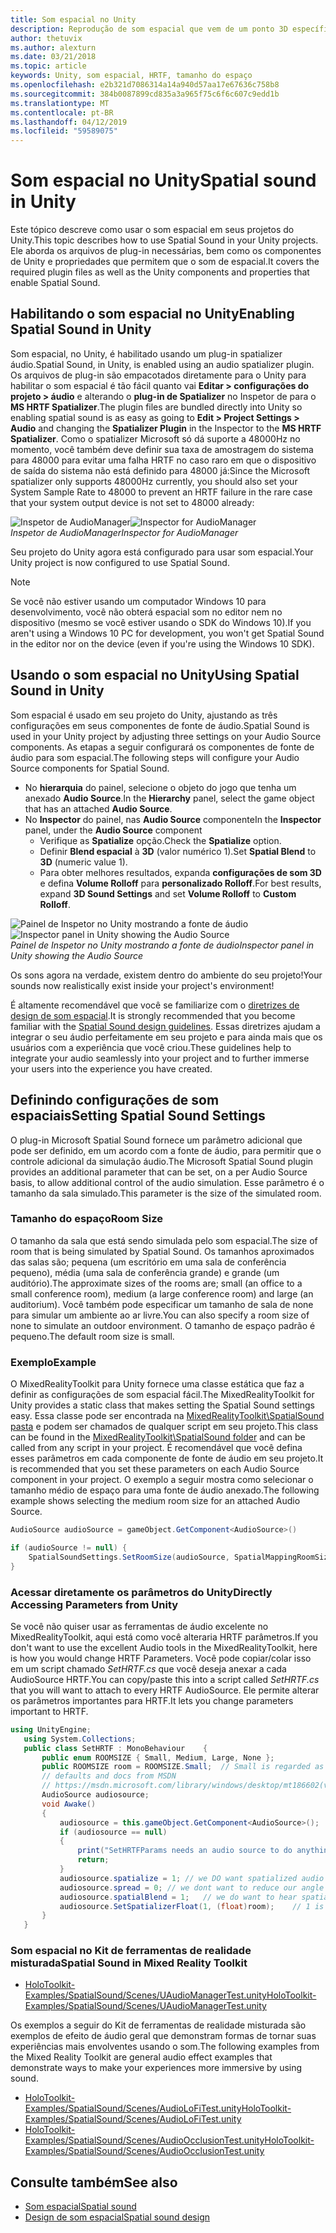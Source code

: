 ```yaml
---
title: Som espacial no Unity
description: Reprodução de som espacial que vem de um ponto 3D específico dentro de sua cena do Unity.
author: thetuvix
ms.author: alexturn
ms.date: 03/21/2018
ms.topic: article
keywords: Unity, som espacial, HRTF, tamanho do espaço
ms.openlocfilehash: e2b321d7086314a14a940d57aa17e67636c758b8
ms.sourcegitcommit: 384b0087899cd835a3a965f75c6f6c607c9edd1b
ms.translationtype: MT
ms.contentlocale: pt-BR
ms.lasthandoff: 04/12/2019
ms.locfileid: "59589075"
---
```

# <a name="spatial-sound-in-unity"></a><span data-ttu-id="f2d8e-104">Som espacial no Unity</span><span class="sxs-lookup"><span data-stu-id="f2d8e-104">Spatial sound in Unity</span></span>

<span data-ttu-id="f2d8e-105">Este tópico descreve como usar o som espacial em seus projetos do Unity.</span><span class="sxs-lookup"><span data-stu-id="f2d8e-105">This topic describes how to use Spatial Sound in your Unity projects.</span></span> <span data-ttu-id="f2d8e-106">Ele aborda os arquivos de plug-in necessárias, bem como os componentes de Unity e propriedades que permitem que o som de espacial.</span><span class="sxs-lookup"><span data-stu-id="f2d8e-106">It covers the required plugin files as well as the Unity components and properties that enable Spatial Sound.</span></span>

## <a name="enabling-spatial-sound-in-unity"></a><span data-ttu-id="f2d8e-107">Habilitando o som espacial no Unity</span><span class="sxs-lookup"><span data-stu-id="f2d8e-107">Enabling Spatial Sound in Unity</span></span>

<span data-ttu-id="f2d8e-108">Som espacial, no Unity, é habilitado usando um plug-in spatializer áudio.</span><span class="sxs-lookup"><span data-stu-id="f2d8e-108">Spatial Sound, in Unity, is enabled using an audio spatializer plugin.</span></span> <span data-ttu-id="f2d8e-109">Os arquivos de plug-in são empacotados diretamente para o Unity para habilitar o som espacial é tão fácil quanto vai **Editar > configurações do projeto > áudio** e alterando o **plug-in de Spatializer** no Inspetor de para o  **MS HRTF Spatializer**.</span><span class="sxs-lookup"><span data-stu-id="f2d8e-109">The plugin files are bundled directly into Unity so enabling spatial sound is as easy as going to **Edit > Project Settings > Audio** and changing the **Spatializer Plugin** in the Inspector to the **MS HRTF Spatializer**.</span></span> <span data-ttu-id="f2d8e-110">Como o spatializer Microsoft só dá suporte a 48000Hz no momento, você também deve definir sua taxa de amostragem do sistema para 48000 para evitar uma falha HRTF no caso raro em que o dispositivo de saída do sistema não está definido para 48000 já:</span><span class="sxs-lookup"><span data-stu-id="f2d8e-110">Since the Microsoft spatializer only supports 48000Hz currently, you should also set your System Sample Rate to 48000 to prevent an HRTF failure in the rare case that your system output device is not set to 48000 already:</span></span>

<span data-ttu-id="f2d8e-111">![Inspetor de AudioManager](images/audio-250px.png)</span><span class="sxs-lookup"><span data-stu-id="f2d8e-111">![Inspector for AudioManager](images/audio-250px.png)</span></span><br>
<span data-ttu-id="f2d8e-112">*Inspetor de AudioManager*</span><span class="sxs-lookup"><span data-stu-id="f2d8e-112">*Inspector for AudioManager*</span></span>

<span data-ttu-id="f2d8e-113">Seu projeto do Unity agora está configurado para usar som espacial.</span><span class="sxs-lookup"><span data-stu-id="f2d8e-113">Your Unity project is now configured to use Spatial Sound.</span></span>

>[!NOTE]
><span data-ttu-id="f2d8e-114">Se você não estiver usando um computador Windows 10 para desenvolvimento, você não obterá espacial som no editor nem no dispositivo (mesmo se você estiver usando o SDK do Windows 10).</span><span class="sxs-lookup"><span data-stu-id="f2d8e-114">If you aren't using a Windows 10 PC for development, you won't get Spatial Sound in the editor nor on the device (even if you're using the Windows 10 SDK).</span></span>

## <a name="using-spatial-sound-in-unity"></a><span data-ttu-id="f2d8e-115">Usando o som espacial no Unity</span><span class="sxs-lookup"><span data-stu-id="f2d8e-115">Using Spatial Sound in Unity</span></span>

<span data-ttu-id="f2d8e-116">Som espacial é usado em seu projeto do Unity, ajustando as três configurações em seus componentes de fonte de áudio.</span><span class="sxs-lookup"><span data-stu-id="f2d8e-116">Spatial Sound is used in your Unity project by adjusting three settings on your Audio Source components.</span></span> <span data-ttu-id="f2d8e-117">As etapas a seguir configurará os componentes de fonte de áudio para som espacial.</span><span class="sxs-lookup"><span data-stu-id="f2d8e-117">The following steps will configure your Audio Source components for Spatial Sound.</span></span>
* <span data-ttu-id="f2d8e-118">No **hierarquia** do painel, selecione o objeto do jogo que tenha um anexado **Audio Source**.</span><span class="sxs-lookup"><span data-stu-id="f2d8e-118">In the **Hierarchy** panel, select the game object that has an attached **Audio Source**.</span></span>
* <span data-ttu-id="f2d8e-119">No **Inspector** do painel, nas **Audio Source** componente</span><span class="sxs-lookup"><span data-stu-id="f2d8e-119">In the **Inspector** panel, under the **Audio Source** component</span></span>
    * <span data-ttu-id="f2d8e-120">Verifique as **Spatialize** opção.</span><span class="sxs-lookup"><span data-stu-id="f2d8e-120">Check the **Spatialize** option.</span></span>
    * <span data-ttu-id="f2d8e-121">Definir **Blend espacial** à **3D** (valor numérico 1).</span><span class="sxs-lookup"><span data-stu-id="f2d8e-121">Set **Spatial Blend** to **3D** (numeric value 1).</span></span>
    * <span data-ttu-id="f2d8e-122">Para obter melhores resultados, expanda **configurações de som 3D** e defina **Volume Rolloff** para **personalizado Rolloff**.</span><span class="sxs-lookup"><span data-stu-id="f2d8e-122">For best results, expand **3D Sound Settings** and set **Volume Rolloff** to **Custom Rolloff**.</span></span>

<span data-ttu-id="f2d8e-123">![Painel de Inspetor no Unity mostrando a fonte de áudio](images/audiosource.png)</span><span class="sxs-lookup"><span data-stu-id="f2d8e-123">![Inspector panel in Unity showing the Audio Source](images/audiosource.png)</span></span><br>
<span data-ttu-id="f2d8e-124">*Painel de Inspetor no Unity mostrando a fonte de áudio*</span><span class="sxs-lookup"><span data-stu-id="f2d8e-124">*Inspector panel in Unity showing the Audio Source*</span></span>

<span data-ttu-id="f2d8e-125">Os sons agora na verdade, existem dentro do ambiente do seu projeto!</span><span class="sxs-lookup"><span data-stu-id="f2d8e-125">Your sounds now realistically exist inside your project's environment!</span></span>

<span data-ttu-id="f2d8e-126">É altamente recomendável que você se familiarize com o [diretrizes de design de som espacial](spatial-sound-design.md).</span><span class="sxs-lookup"><span data-stu-id="f2d8e-126">It is strongly recommended that you become familiar with the [Spatial Sound design guidelines](spatial-sound-design.md).</span></span> <span data-ttu-id="f2d8e-127">Essas diretrizes ajudam a integrar o seu áudio perfeitamente em seu projeto e para ainda mais que os usuários com a experiência que você criou.</span><span class="sxs-lookup"><span data-stu-id="f2d8e-127">These guidelines help to integrate your audio seamlessly into your project and to further immerse your users into the experience you have created.</span></span>

## <a name="setting-spatial-sound-settings"></a><span data-ttu-id="f2d8e-128">Definindo configurações de som espaciais</span><span class="sxs-lookup"><span data-stu-id="f2d8e-128">Setting Spatial Sound Settings</span></span>

<span data-ttu-id="f2d8e-129">O plug-in Microsoft Spatial Sound fornece um parâmetro adicional que pode ser definido, em um acordo com a fonte de áudio, para permitir que o controle adicional da simulação áudio.</span><span class="sxs-lookup"><span data-stu-id="f2d8e-129">The Microsoft Spatial Sound plugin provides an additional parameter that can be set, on a per Audio Source basis, to allow additional control of the audio simulation.</span></span> <span data-ttu-id="f2d8e-130">Esse parâmetro é o tamanho da sala simulado.</span><span class="sxs-lookup"><span data-stu-id="f2d8e-130">This parameter is the size of the simulated room.</span></span>

### <a name="room-size"></a><span data-ttu-id="f2d8e-131">Tamanho do espaço</span><span class="sxs-lookup"><span data-stu-id="f2d8e-131">Room Size</span></span>

<span data-ttu-id="f2d8e-132">O tamanho da sala que está sendo simulada pelo som espacial.</span><span class="sxs-lookup"><span data-stu-id="f2d8e-132">The size of room that is being simulated by Spatial Sound.</span></span> <span data-ttu-id="f2d8e-133">Os tamanhos aproximados das salas são; pequena (um escritório em uma sala de conferência pequeno), média (uma sala de conferência grande) e grande (um auditório).</span><span class="sxs-lookup"><span data-stu-id="f2d8e-133">The approximate sizes of the rooms are; small (an office to a small conference room), medium (a large conference room) and large (an auditorium).</span></span> <span data-ttu-id="f2d8e-134">Você também pode especificar um tamanho de sala de none para simular um ambiente ao ar livre.</span><span class="sxs-lookup"><span data-stu-id="f2d8e-134">You can also specify a room size of none to simulate an outdoor environment.</span></span> <span data-ttu-id="f2d8e-135">O tamanho de espaço padrão é pequeno.</span><span class="sxs-lookup"><span data-stu-id="f2d8e-135">The default room size is small.</span></span>

### <a name="example"></a><span data-ttu-id="f2d8e-136">Exemplo</span><span class="sxs-lookup"><span data-stu-id="f2d8e-136">Example</span></span>

<span data-ttu-id="f2d8e-137">O MixedRealityToolkit para Unity fornece uma classe estática que faz a definir as configurações de som espacial fácil.</span><span class="sxs-lookup"><span data-stu-id="f2d8e-137">The MixedRealityToolkit for Unity provides a static class that makes setting the Spatial Sound settings easy.</span></span> <span data-ttu-id="f2d8e-138">Essa classe pode ser encontrada na [MixedRealityToolkit\SpatialSound pasta](https://github.com/Microsoft/MixedRealityToolkit-Unity/tree/htk_release/Assets/HoloToolkit/SpatialSound) e podem ser chamados de qualquer script em seu projeto.</span><span class="sxs-lookup"><span data-stu-id="f2d8e-138">This class can be found in the [MixedRealityToolkit\SpatialSound folder](https://github.com/Microsoft/MixedRealityToolkit-Unity/tree/htk_release/Assets/HoloToolkit/SpatialSound) and can be called from any script in your project.</span></span> <span data-ttu-id="f2d8e-139">É recomendável que você defina esses parâmetros em cada componente de fonte de áudio em seu projeto.</span><span class="sxs-lookup"><span data-stu-id="f2d8e-139">It is recommended that you set these parameters on each Audio Source component in your project.</span></span> <span data-ttu-id="f2d8e-140">O exemplo a seguir mostra como selecionar o tamanho médio de espaço para uma fonte de áudio anexado.</span><span class="sxs-lookup"><span data-stu-id="f2d8e-140">The following example shows selecting the medium room size for an attached Audio Source.</span></span>

```cs
AudioSource audioSource = gameObject.GetComponent<AudioSource>()

if (audioSource != null) {
    SpatialSoundSettings.SetRoomSize(audioSource, SpatialMappingRoomSizes.Medium);
}
```

### <a name="directly-accessing-parameters-from-unity"></a><span data-ttu-id="f2d8e-141">Acessar diretamente os parâmetros do Unity</span><span class="sxs-lookup"><span data-stu-id="f2d8e-141">Directly Accessing Parameters from Unity</span></span>

<span data-ttu-id="f2d8e-142">Se você não quiser usar as ferramentas de áudio excelente no MixedRealityToolkit, aqui está como você alteraria HRTF parâmetros.</span><span class="sxs-lookup"><span data-stu-id="f2d8e-142">If you don't want to use the excellent Audio tools in the MixedRealityToolkit, here is how you would change HRTF Parameters.</span></span> <span data-ttu-id="f2d8e-143">Você pode copiar/colar isso em um script chamado *SetHRTF.cs* que você deseja anexar a cada AudioSource HRTF.</span><span class="sxs-lookup"><span data-stu-id="f2d8e-143">You can copy/paste this into a script called *SetHRTF.cs* that you will want to attach to every HRTF AudioSource.</span></span> <span data-ttu-id="f2d8e-144">Ele permite alterar os parâmetros importantes para HRTF.</span><span class="sxs-lookup"><span data-stu-id="f2d8e-144">It lets you change parameters important to HRTF.</span></span>

```cs
using UnityEngine;
   using System.Collections;
   public class SetHRTF : MonoBehaviour    {
       public enum ROOMSIZE { Small, Medium, Large, None };
       public ROOMSIZE room = ROOMSIZE.Small;  // Small is regarded as the "most average"
       // defaults and docs from MSDN
       // https://msdn.microsoft.com/library/windows/desktop/mt186602(v=vs.85).aspx
       AudioSource audiosource;
       void Awake()
       {
           audiosource = this.gameObject.GetComponent<AudioSource>();
           if (audiosource == null)
           {
               print("SetHRTFParams needs an audio source to do anything.");
               return;
           }
           audiosource.spatialize = 1; // we DO want spatialized audio
           audiosource.spread = 0; // we dont want to reduce our angle of hearing
           audiosource.spatialBlend = 1;   // we do want to hear spatialized audio
           audiosource.SetSpatializerFloat(1, (float)room);    // 1 is the roomsize param
       }
   }
```
### <a name="spatial-sound-in-mixed-reality-toolkit"></a><span data-ttu-id="f2d8e-145">Som espacial no Kit de ferramentas de realidade misturada</span><span class="sxs-lookup"><span data-stu-id="f2d8e-145">Spatial Sound in Mixed Reality Toolkit</span></span>
- [<span data-ttu-id="f2d8e-146">HoloToolkit-Examples/SpatialSound/Scenes/UAudioManagerTest.unity</span><span class="sxs-lookup"><span data-stu-id="f2d8e-146">HoloToolkit-Examples/SpatialSound/Scenes/UAudioManagerTest.unity</span></span>](https://github.com/Microsoft/MixedRealityToolkit-Unity/blob/htk_release/Assets/HoloToolkit-Examples/SpatialSound/Scenes/UAudioManagerTest.unity)

<span data-ttu-id="f2d8e-147">Os exemplos a seguir do Kit de ferramentas de realidade misturada são exemplos de efeito de áudio geral que demonstram formas de tornar suas experiências mais envolventes usando o som.</span><span class="sxs-lookup"><span data-stu-id="f2d8e-147">The following examples from the Mixed Reality Toolkit are general audio effect examples that demonstrate ways to make your experiences more immersive by using sound.</span></span>
- [<span data-ttu-id="f2d8e-148">HoloToolkit-Examples/SpatialSound/Scenes/AudioLoFiTest.unity</span><span class="sxs-lookup"><span data-stu-id="f2d8e-148">HoloToolkit-Examples/SpatialSound/Scenes/AudioLoFiTest.unity</span></span>](https://github.com/Microsoft/MixedRealityToolkit-Unity/blob/htk_release/Assets/HoloToolkit-Examples/SpatialSound/Scenes/AudioLoFiTest.unity)
- [<span data-ttu-id="f2d8e-149">HoloToolkit-Examples/SpatialSound/Scenes/AudioOcclusionTest.unity</span><span class="sxs-lookup"><span data-stu-id="f2d8e-149">HoloToolkit-Examples/SpatialSound/Scenes/AudioOcclusionTest.unity</span></span>](https://github.com/Microsoft/MixedRealityToolkit-Unity/blob/htk_release/Assets/HoloToolkit-Examples/SpatialSound/Scenes/AudioOcclusionTest.unity)

## <a name="see-also"></a><span data-ttu-id="f2d8e-150">Consulte também</span><span class="sxs-lookup"><span data-stu-id="f2d8e-150">See also</span></span>
* [<span data-ttu-id="f2d8e-151">Som espacial</span><span class="sxs-lookup"><span data-stu-id="f2d8e-151">Spatial sound</span></span>](spatial-sound.md)
* [<span data-ttu-id="f2d8e-152">Design de som espacial</span><span class="sxs-lookup"><span data-stu-id="f2d8e-152">Spatial sound design</span></span>](spatial-sound-design.md)
